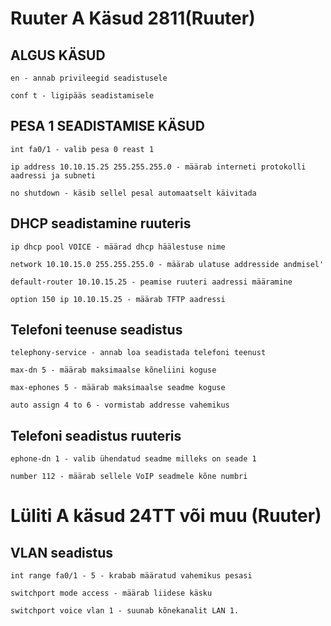 # Ruuter A Käsud 2811(Ruuter)

## ALGUS KÄSUD

``
en - annab privileegid seadistusele
``

``
conf t - ligipääs seadistamisele
``

## PESA 1 SEADISTAMISE KÄSUD

``
int fa0/1 - valib pesa 0 reast 1
``

``
ip address 10.10.15.25 255.255.255.0 - määrab interneti protokolli aadressi ja subneti
``

``
no shutdown - käsib sellel pesal automaatselt käivitada
``


## DHCP seadistamine ruuteris 
``
ip dhcp pool VOICE - määrad dhcp häälestuse nime
``

``
network 10.10.15.0 255.255.255.0 - määrab ulatuse addresside andmisel'
``

``
default-router 10.10.15.25 - peamise ruuteri aadressi määramine
``

``
option 150 ip 10.10.15.25 - määrab TFTP aadressi
``



## Telefoni teenuse seadistus 

``
telephony-service - annab loa seadistada telefoni teenust
``

``
max-dn 5 - määrab maksimaalse kõneliini koguse
``

``
max-ephones 5 - määrab maksimaalse seadme koguse
``

``
auto assign 4 to 6 - vormistab addresse vahemikus
``

## Telefoni seadistus ruuteris

``
ephone-dn 1 - valib ühendatud seadme milleks on seade 1
``

``
number 112 - määrab sellele VoIP seadmele kõne numbri
``


# Lüliti A käsud 24TT või muu (Ruuter)


##  VLAN seadistus

``
int range fa0/1 - 5 - krabab määratud vahemikus pesasi
``

``
switchport mode access - määrab liidese käsku
``

``
switchport voice vlan 1 - suunab kõnekanalit LAN 1.
``






 








 